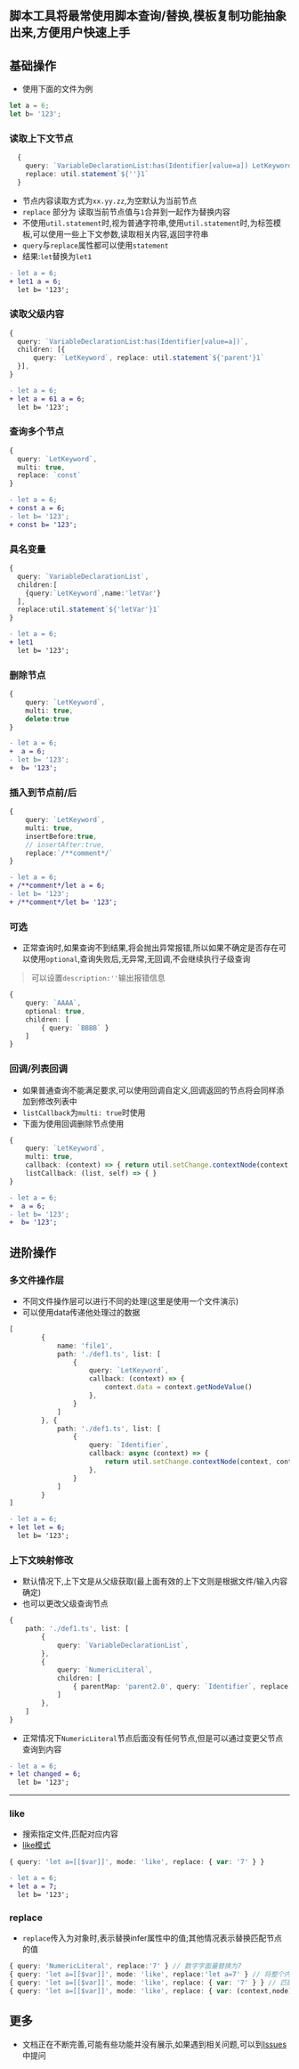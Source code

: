 脚本工具将最常使用脚本查询/替换,模板复制功能抽象出来,方便用户快速上手
---
## 基础操作
- 使用下面的文件为例
```ts
let a = 6;
let b= '123';
```

### 读取上下文节点
```ts
  {
    query: `VariableDeclarationList:has(Identifier[value=a]) LetKeyword`,
    replace: util.statement`${''}1`
  }
```
- 节点内容读取方式为`xx.yy.zz`,为空默认为当前节点
- `replace` 部分为 读取当前节点值与`1`合并到一起作为替换内容
- 不使用`util.statement`时,视为普通字符串,使用`util.statement`时,为标签模板,可以使用一些上下文参数,读取相关内容,返回字符串
- `query`与`replace`属性都可以使用`statement`
- 结果:`let`替换为`let1`

```diff
- let a = 6;
+ let1 a = 6;
  let b= '123';
```

### 读取父级内容
```ts
{
  query: `VariableDeclarationList:has(Identifier[value=a])`,
  children: [{
      query: `LetKeyword`, replace: util.statement`${'parent'}1`
  }],
}
```
```diff
- let a = 6;
+ let a = 61 a = 6;
  let b= '123';
```

### 查询多个节点
```ts
{
  query: `LetKeyword`,
  multi: true,
  replace: `const`
}
```
```diff
- let a = 6;
+ const a = 6;
- let b= '123';
+ const b= '123';
```

### 具名变量
```ts
{
  query: `VariableDeclarationList`,
  children:[
    {query:`LetKeyword`,name:'letVar'}
  ],
  replace:util.statement`${'letVar'}1`
}
```

```diff
- let a = 6;
+ let1
  let b= '123';
```

### 删除节点
```ts
{
    query: `LetKeyword`,
    multi: true,
    delete:true
}
```
```diff
- let a = 6;
+  a = 6;
- let b= '123';
+  b= '123';
```

### 插入到节点前/后
```ts
{
    query: `LetKeyword`,
    multi: true,
    insertBefore:true,
    // insertAfter:true,
    replace:`/**comment*/`
}
```
```diff
- let a = 6;
+ /**comment*/let a = 6;
- let b= '123';
+ /**comment*/let b= '123';
```

### 可选
- 正常查询时,如果查询不到结果,将会抛出异常报错,所以如果不确定是否存在可以使用`optional`,查询失败后,无异常,无回调,不会继续执行子级查询
> 可以设置`description:''`输出报错信息
```ts
{
    query: `AAAA`,
    optional: true,
    children: [
        { query: `BBBB` }
    ]
}
```

### 回调/列表回调
- 如果普通查询不能满足要求,可以使用回调自定义,回调返回的节点将会同样添加到修改列表中
- `listCallback`为`multi: true`时使用
- 下面为使用回调删除节点使用

```ts
{
    query: `LetKeyword`,
    multi: true,
    callback: (context) => { return util.setChange.contextNode(context,'')},
    listCallback: (list, self) => { }
}
```
```diff
- let a = 6;
+  a = 6;
- let b= '123';
+  b= '123';
```

## 进阶操作

### 多文件操作层
- 不同文件操作层可以进行不同的处理(这里是使用一个文件演示)
- 可以使用data传递他处理过的数据

```ts
[
        {
            name: 'file1',
            path: './def1.ts', list: [
                {
                    query: `LetKeyword`,
                    callback: (context) => {
                        context.data = context.getNodeValue()
                    },
                }
            ]
        }, {
            path: './def1.ts', list: [
                {
                    query: `Identifier`,
                    callback: async (context) => {
                        return util.setChange.contextNode(context, context.getContext('root.file1.0').data)
                    },
                }
            ]
        }
]
```
```diff
- let a = 6;
+ let let = 6;
  let b= '123';
```

### 上下文映射修改
- 默认情况下,上下文是从父级获取(最上面有效的上下文则是根据文件/输入内容确定)
- 也可以更改父级查询节点

```ts
{
    path: './def1.ts', list: [
        {
            query: `VariableDeclarationList`,
        },
        {
            query: `NumericLiteral`,
            children: [
                { parentMap: 'parent2.0', query: `Identifier`, replace: `changed` }
            ]
        },
    ]
}
```
- 正常情况下`NumericLiteral`节点后面没有任何节点,但是可以通过变更父节点查询到内容

```diff
- let a = 6;
+ let changed = 6;
  let b= '123';
```
---
### like
- 搜索指定文件,匹配对应内容
- [like模式](./模式/like.md)

```ts
{ query: 'let a=[[$var]]', mode: 'like', replace: { var: '7' } }
```

```diff
- let a = 6;
+ let a = 7;
  let b= '123';
```

### replace
- `replace`传入为对象时,表示替换infer属性中的值;其他情况表示替换匹配节点的值

```ts
{ query: 'NumericLiteral', replace:'7' } // 数字字面量替换为7
{ query: 'let a=[[$var]]', mode: 'like', replace:'let a=7' } // 将整个内容替换为 let a=7
{ query: 'let a=[[$var]]', mode: 'like', replace: { var: '7' } } // 匹配变量var替换为7
{ query: 'let a=[[$var]]', mode: 'like', replace: { var: (context,node)=>{return {value:'7'}} } } // 匹配变量var替换为7
```

## 更多
- 文档正在不断完善,可能有些功能并没有展示,如果遇到相关问题,可以到[Issues](https://github.com/wszgrcy/code-recycle/issues)中提问